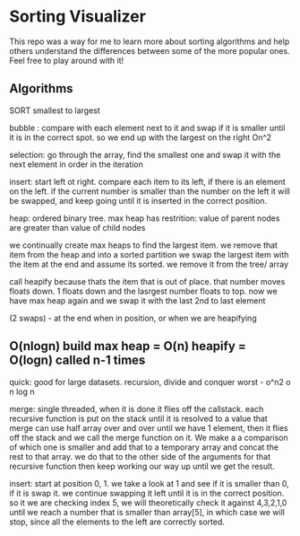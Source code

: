 # Sorting Visualizer

This repo was a way for me to learn more about sorting algorithms and help others understand the differences between some of the more popular ones. Feel free to play around with it!

## Algorithms
SORT smallest to largest

bubble : compare with each element next to it and swap if it is smaller until it is in the correct spot. so we end up with the largest on the right
On^2

selection: go through the array, find the smallest one and swap it with the next element in order in the iteration

insert: start left ot right. compare each item to its left, if there is an element on the left. if the current number is smaller than the number on the left it will be swapped, and keep going until it is inserted in the correct position.



heap: ordered binary tree. max heap has restrition: value of parent nodes are greater than value of child nodes

we continually create max heaps to find the largest item. we remove that item from the heap and into a sorted partition
we swap the largest item with the item at the end and assume its sorted. we remove it from the tree/ array

call heapify because thats the item that is out of place. that number moves floats down. 1 floats down and the lasrgest number floats to top.
now we have max heap again and we swap it with the last 2nd to last element

(2 swaps) - at the end when in position, or when we are heapifying

O(nlogn)
build max heap = O(n)
heapify = O(logn) called n-1 times
------

quick: good for large datasets. recursion, divide and conquer
worst - o^n2
o n log n

merge: single threaded, when it is done it flies off the callstack. each recursive function is put on the stack until it is resolved to a value that merge can use
half array over and over until we have 1 element, then it flies off the stack and we call the merge function on it. We make a a comparison of which one is smaller and add that to a temporary array and concat the rest to that array. we do that to the other side of the arguments for that recursive function then keep working our way up until we get the result.

insert: start at position 0, 1. we take a look at 1 and see if it is smaller than 0, if it is swap it. we continue swapping it left until it is in the correct position. so it we are checking index 5, we will theoretically check it against 4,3,2,1,0 until we reach a number that is smaller than array[5], in which case we will stop, since all the elements to the left are correctly sorted.

